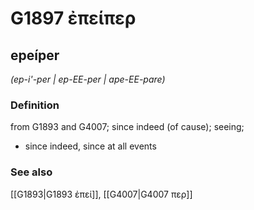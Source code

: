 # G1897 ἐπείπερ

## epeíper

_(ep-i'-per | ep-EE-per | ape-EE-pare)_

### Definition

from G1893 and G4007; since indeed (of cause); seeing; 

- since indeed, since at all events

### See also

[[G1893|G1893 ἐπεί]], [[G4007|G4007 περ]]
